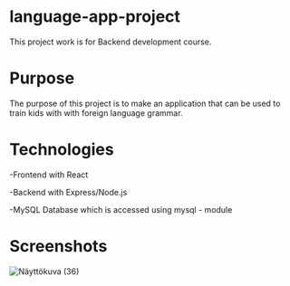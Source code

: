 # language-app-project
This project work is for Backend development course.
# Purpose
The purpose of this project is to make an application that can be used to train kids with with foreign language grammar.
# Technologies
-Frontend with React

-Backend with Express/Node.js

-MySQL Database which is accessed using mysql - module

# Screenshots
![Näyttökuva (36)](https://user-images.githubusercontent.com/77788188/149497877-10837169-f997-46dd-b72a-790e5a63ea1d.png)

